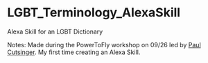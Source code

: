 # LGBT_Terminology_AlexaSkill
Alexa Skill for an LGBT Dictionary

Notes: 
Made during the PowerToFly workshop on 09/26 led by [Paul Cutsinger](https://github.com/PaulCutsinger).
My first time creating an Alexa Skill.
